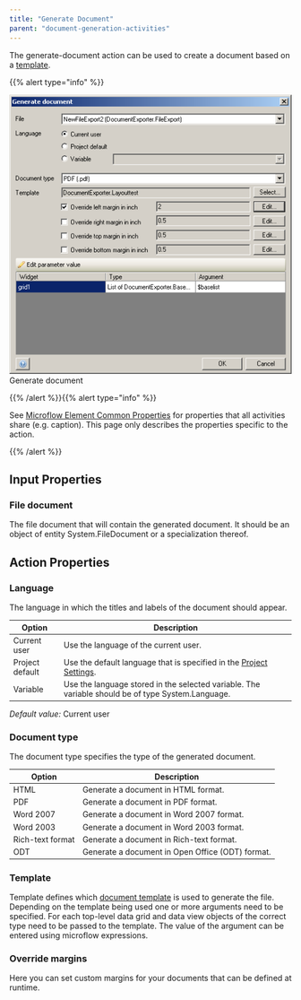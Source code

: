 ```yaml
---
title: "Generate Document"
parent: "document-generation-activities"
---
```



The generate-document action can be used to create a document based on a [template](document-templates).

{{% alert type="info" %}}

![](attachments/819203/918200.png)
Generate document

{{% /alert %}}{{% alert type="info" %}}

See [Microflow Element Common Properties](microflow-element-common-properties) for properties that all activities share (e.g. caption). This page only describes the properties specific to the action.

{{% /alert %}}

## Input Properties

### File document

The file document that will contain the generated document. It should be an object of entity System.FileDocument or a specialization thereof.

## Action Properties

### Language

The language in which the titles and labels of the document should appear.

| Option | Description |
| --- | --- |
| Current user | Use the language of the current user. |
| Project default | Use the default language that is specified in the [Project Settings](project-settings). |
| Variable | Use the language stored in the selected variable. The variable should be of type System.Language. |

_Default value:_ Current user

### Document type

The document type specifies the type of the generated document.

| Option | Description |
| --- | --- |
| HTML | Generate a document in HTML format. |
| PDF | Generate a document in PDF format. |
| Word 2007 | Generate a document in Word 2007 format. |
| Word 2003 | Generate a document in Word 2003 format. |
| Rich-text format | Generate a document in Rich-text format. |
| ODT | Generate a document in Open Office (ODT) format. |

### Template

Template defines which [document template](document-templates) is used to generate the file. Depending on the template being used one or more arguments need to be specified. For each top-level data grid and data view objects of the correct type need to be passed to the template. The value of the argument can be entered using microflow expressions.

### Override margins

Here you can set custom margins for your documents that can be defined at runtime.
